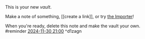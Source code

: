 This is your new *vault*.

Make a note of something, [[create a link]], or try [the Importer](https://help.obsidian.md/Plugins/Importer)!

When you're ready, delete this note and make the vault your own.   #reminder [2024-11-30 21:00](https://www.google.com/calendar/event?eid=cDNzcHBkc2tuN3A4YWUxMjh2cTBqOTFoczggamdzY2hlcmJlckBt) ^d1zagn